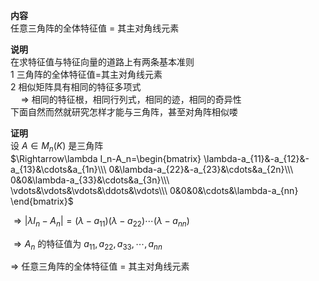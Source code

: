 **内容**  
任意三角阵的全体特征值 $=$ 其主对角线元素  
  
**说明**  
在求特征值与特征向量的道路上有两条基本准则  
1 三角阵的全体特征值=其主对角线元素  
2 相似矩阵具有相同的特征多项式  
 $\quad\Rightarrow$  相同的特征根，相同行列式，相同的迹，相同的奇异性  
下面自然而然就研究怎样才能与三角阵，甚至对角阵相似喽  
  
**证明**  
设 $A\in M_n(K)$ 是三角阵  
 $\Rightarrow\lambda I_n-A_n=\begin{bmatrix}  
\lambda-a_{11}&-a_{12}&-a_{13}&\cdots&a_{1n}\\\   
0&\lambda-a_{22}&-a_{23}&\cdots&a_{2n}\\\   
0&0&\lambda-a_{33}&\cdots&a_{3n}\\\   
\vdots&\vdots&\vdots&\ddots&\vdots\\\   
0&0&0&\cdots&\lambda-a_{nn}  
\end{bmatrix}$   
  
 $\Rightarrow|\lambda I_n-A_n|=(\lambda-a_{11})(\lambda-a_{22})\cdots(\lambda-a_{nn})$   
  
 $\Rightarrow A_n$ 的特征值为 $a_{11},a_{22},a_{33},\cdots,a_{nn}$   
  
 $\Rightarrow$ 任意三角阵的全体特征值 $=$ 其主对角线元素  
